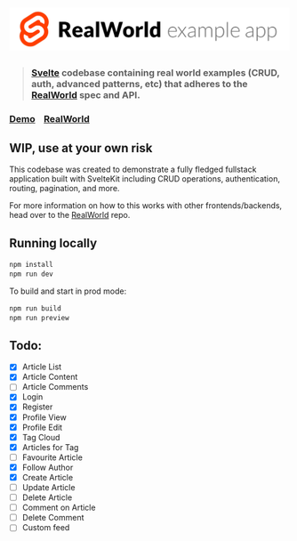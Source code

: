 # ![RealWorld Example App](logo.png)

> ### [Svelte](https://github.com/sveltejs/svelte) codebase containing real world examples (CRUD, auth, advanced patterns, etc) that adheres to the [RealWorld](https://github.com/gothinkster/realworld) spec and API.

### [Demo](https://realworld.svelte.dev)&nbsp;&nbsp;&nbsp;&nbsp;[RealWorld](https://github.com/gothinkster/realworld)

## WIP, use at your own risk

This codebase was created to demonstrate a fully fledged fullstack application built with SvelteKit including CRUD operations, authentication, routing, pagination, and more.

For more information on how to this works with other frontends/backends, head over to the [RealWorld](https://github.com/gothinkster/realworld) repo.

## Running locally

```bash
npm install
npm run dev
```

To build and start in prod mode:

```bash
npm run build
npm run preview
```

## Todo:

- [x] Article List
- [x] Article Content
- [ ] Article Comments
- [x] Login
- [x] Register
- [x] Profile View
- [x] Profile Edit
- [x] Tag Cloud
- [x] Articles for Tag
- [ ] Favourite Article
- [x] Follow Author
- [x] Create Article
- [ ] Update Article
- [ ] Delete Article
- [ ] Comment on Article
- [ ] Delete Comment
- [ ] Custom feed
